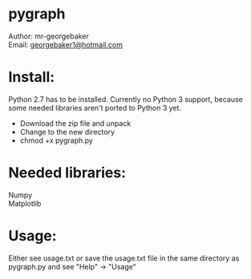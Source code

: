 pygraph
=======

Author: mr-georgebaker<br>
Email: georgebaker1@hotmail.com

Install:
========
Python 2.7 has to be installed. Currently no Python 3 support, because some needed libraries aren't ported to Python 3 yet.

- Download the zip file and unpack
- Change to the new directory
- chmod +x pygraph.py

Needed libraries:
=================
Numpy<br>
Matplotlib<br>

Usage:
======
Either see usage.txt or save the usage.txt file in the same directory as pygraph.py and see "Help" -> "Usage"



